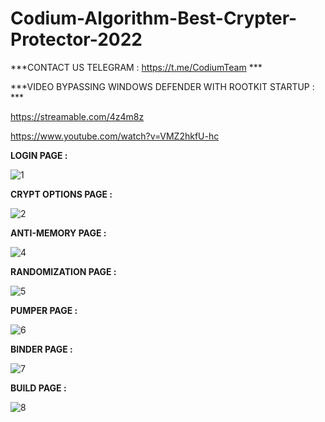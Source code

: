 # Codium-Algorithm-Best-Crypter-Protector-2022



***CONTACT US TELEGRAM : https://t.me/CodiumTeam ***



***VIDEO BYPASSING WINDOWS DEFENDER WITH ROOTKIT STARTUP : ***

https://streamable.com/4z4m8z

https://www.youtube.com/watch?v=VMZ2hkfU-hc








**LOGIN PAGE :**


![1](https://user-images.githubusercontent.com/86024483/170147911-2ad9eb76-795a-46a2-9fe5-c1713ce59954.png)


**CRYPT OPTIONS PAGE :**


![2](https://user-images.githubusercontent.com/86024483/170147923-495109e4-e85b-4f2c-a004-cffa35505dfd.png)



**ANTI-MEMORY PAGE :**


![4](https://user-images.githubusercontent.com/86024483/170147950-de6c5da2-6867-4738-b46a-64c7e1dd9797.png)


**RANDOMIZATION PAGE :**

![5](https://user-images.githubusercontent.com/86024483/170147970-5584af47-6d37-4729-9943-cef010159052.png)


**PUMPER PAGE :**



![6](https://user-images.githubusercontent.com/86024483/170147989-a531d978-a794-4777-bbdf-7f719ed695ac.png)


**BINDER PAGE :**


![7](https://user-images.githubusercontent.com/86024483/170148025-28c1c34d-a598-46cc-b698-0337b3337c36.png)


**BUILD PAGE :**


![8](https://user-images.githubusercontent.com/86024483/170148033-cb7c0eb1-c8f2-41d1-84a1-1d47a794b3b9.png)




